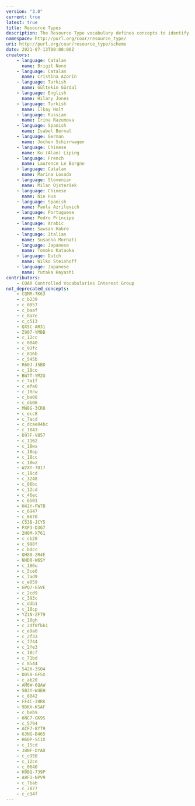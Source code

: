 ```yaml
---
version: "3.0"
current: true
latest: true
title: Resource Types
description: The Resource Type vocabulary defines concepts to identify the genre of a resource. Such resources, like publications, research data, audio and video objects, are typically deposited in institutional and thematic repositories or published in ejournals. This vocabulary supports a hierarchical model that relates narrower and broader concepts. Multilingual labels regard regional distinctions in language and term. Concepts of this vocabulary are mapped with terms and concepts of similar vocabularies and dictionaries.
namespace: http://purl.org/coar/resource_type/
uri: http://purl.org/coar/resource_type/scheme
date: 2021-07-13T00:00:00Z
creators:
    - language: Catalan
      name: Brigit Nonó
    - language: Catalan
      name: Cristina Azorín
    - language: Turkish
      name: Gültekin Gürdal
    - language: English
      name: Hilary Jones
    - language: Turkish
      name: Ilkay Holt
    - language: Russian
      name: Irina Razumova
    - language: Spanish
      name: Isabel Bernal
    - language: German
      name: Jochen Schirrwagen
    - language: Chinese
      name: Ku (Alan) Liping
    - language: French
      name: Laurence Le Borgne
    - language: Catalan
      name: Marina Losada
    - language: Slovenian
      name: Milan Ojsteršek
    - language: Chinese
      name: Nie Hua
    - language: Spanish
      name: Paola Azrilevich
    - language: Portuguese
      name: Pedro Príncipe
    - language: Arabic
      name: Sawsan Habre
    - language: Italian
      name: Susanna Mornati
    - language: Japanese
      name: Tomoko Kataoka
    - language: Dutch
      name: Wilko Steinhoff
    - language: Japanese
      name: Yutaka Hayashi
contributors:
    - COAR Controlled Vocabularies Interest Group
not_deprecated_concepts:
    - CQMR-7K63
    - c_b239
    - c_0857
    - c_baaf
    - c_8a7e
    - c_c513
    - QX5C-AR31
    - Z907-YMBB
    - c_12cc
    - c_0040
    - c_93fc
    - c_816b
    - c_545b
    - R60J-J5BD
    - c_18co
    - BW7T-YM2G
    - c_7a1f
    - c_efa0
    - c_18cw
    - c_ba08
    - c_db06
    - MW8G-3CR8
    - c_ecc8
    - c_7acd
    - c_dcae04bc
    - c_1843
    - D97F-VB57
    - c_1162
    - c_18ws
    - c_18op
    - c_18cc
    - c_18wz
    - W2XT-7017
    - c_18cd
    - c_3248
    - c_86bc
    - c_12cd
    - c_46ec
    - c_6501
    - H41Y-FW7B
    - c_6947
    - c_6670
    - C53B-JCY5
    - FXF3-D3G7
    - 2H0M-X761
    - c_cb28
    - c_998f
    - c_bdcc
    - QH80-2R4E
    - NHD0-W6SY
    - c_186u
    - c_5ce6
    - c_7ad9
    - c_e059
    - GPQ7-G5VE
    - c_2cd9
    - c_393c
    - c_ddb1
    - c_18cp
    - YZ1N-ZFT9
    - c_18gh
    - c_2df8fbb1
    - c_e9a0
    - c_2f33
    - c_f744
    - c_2fe3
    - c_18cf
    - c_71bd
    - c_8544
    - 542X-3S04
    - DD58-GFSX
    - c_ab20
    - AM6W-6QAW
    - SB3Y-W4EH
    - c_8042
    - FF4C-28RK
    - 9DKX-KSAF
    - c_beb9
    - 6NC7-GK9S
    - c_5794
    - ACF7-8YT9
    - 63NG-B465
    - H6QP-SC1X
    - c_15cd
    - JBNF-DYAD
    - c_c950
    - c_12ce
    - c_0640
    - H9BQ-739P
    - A8F1-NPV9
    - c_7bab
    - c_7877
    - c_c94f
---
```



